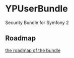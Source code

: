 # YPUserBundle
Security Bundle for Symfony 2

## Roadmap
[the roadmap of the bundle](https://github.com/toofff/YPUserBundle/blob/master/ROADMAP.md)
